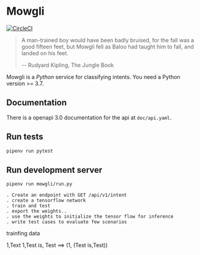 # Mowgli
[![CircleCI](https://circleci.com/gh/abhijitSingh86/mowgli.svg?style=svg)](https://circleci.com/gh/abhijitSingh86/mowgli)
> A man-trained boy would have been badly bruised, for the fall was a good fifteen feet, but Mowgli fell as Baloo had
> taught him to fall, and landed on his feet.
>
>  -- Rudyard Kipling, The Jungle Book

Mowgli is a _Python_ service for classifying intents.
You need a Python version >= 3.7. 

## Documentation
There is a openapi 3.0 documentation for the api at `doc/api.yaml`.

## Run tests
```bash
pipenv run pytest
```

## Run development server
```bash
pipenv run mowgli/run.py
```

    . Create an endpoint with GET /api/v1/intent
    . create a tensorflow network
    . train and test
    . export the weights..
    . use the weights to initialize the tensor flow for inference
    . write test cases to evaluate few scenarios
    

trainfing data


1,Text
1,Test is, Test ==> (1, (Test is,Test)) 



